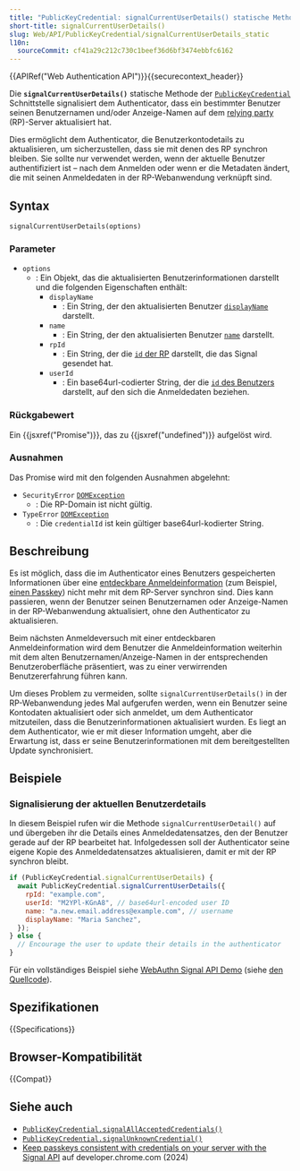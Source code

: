 ```yaml
---
title: "PublicKeyCredential: signalCurrentUserDetails() statische Methode"
short-title: signalCurrentUserDetails()
slug: Web/API/PublicKeyCredential/signalCurrentUserDetails_static
l10n:
  sourceCommit: cf41a29c212c730c1beef36d6bf3474ebbfc6162
---
```


{{APIRef("Web Authentication API")}}{{securecontext_header}}

Die **`signalCurrentUserDetails()`** statische Methode der [`PublicKeyCredential`](/de/docs/Web/API/PublicKeyCredential) Schnittstelle signalisiert dem Authenticator, dass ein bestimmter Benutzer seinen Benutzernamen und/oder Anzeige-Namen auf dem [relying party](https://en.wikipedia.org/wiki/Relying_party) (RP)-Server aktualisiert hat.

Dies ermöglicht dem Authenticator, die Benutzerkontodetails zu aktualisieren, um sicherzustellen, dass sie mit denen des RP synchron bleiben. Sie sollte nur verwendet werden, wenn der aktuelle Benutzer authentifiziert ist – nach dem Anmelden oder wenn er die Metadaten ändert, die mit seinen Anmeldedaten in der RP-Webanwendung verknüpft sind.

## Syntax

```js-nolint
signalCurrentUserDetails(options)
```

### Parameter

- `options`
  - : Ein Objekt, das die aktualisierten Benutzerinformationen darstellt und die folgenden Eigenschaften enthält:
    - `displayName`
      - : Ein String, der den aktualisierten Benutzer [`displayName`](/de/docs/Web/API/PublicKeyCredentialCreationOptions#displayname) darstellt.
    - `name`
      - : Ein String, der den aktualisierten Benutzer [`name`](/de/docs/Web/API/PublicKeyCredentialCreationOptions#name_2) darstellt.
    - `rpId`
      - : Ein String, der die [`id` der RP](/de/docs/Web/API/PublicKeyCredentialCreationOptions#id_2) darstellt, die das Signal gesendet hat.
    - `userId`
      - : Ein base64url-codierter String, der die [`id` des Benutzers](/de/docs/Web/API/PublicKeyCredentialCreationOptions#id_3) darstellt, auf den sich die Anmeldedaten beziehen.

### Rückgabewert

Ein {{jsxref("Promise")}}, das zu {{jsxref("undefined")}} aufgelöst wird.

### Ausnahmen

Das Promise wird mit den folgenden Ausnahmen abgelehnt:

- `SecurityError` [`DOMException`](/de/docs/Web/API/DOMException)
  - : Die RP-Domain ist nicht gültig.
- `TypeError` [`DOMException`](/de/docs/Web/API/DOMException)
  - : Die `credentialId` ist kein gültiger base64url-kodierter String.

## Beschreibung

Es ist möglich, dass die im Authenticator eines Benutzers gespeicherten Informationen über eine [entdeckbare Anmeldeinformation](/de/docs/Web/API/Web_Authentication_API#discoverable_credentials_and_conditional_mediation) (zum Beispiel, [einen Passkey](https://passkeys.dev/)) nicht mehr mit dem RP-Server synchron sind. Dies kann passieren, wenn der Benutzer seinen Benutzernamen oder Anzeige-Namen in der RP-Webanwendung aktualisiert, ohne den Authenticator zu aktualisieren.

Beim nächsten Anmeldeversuch mit einer entdeckbaren Anmeldeinformation wird dem Benutzer die Anmeldeinformation weiterhin mit dem alten Benutzernamen/Anzeige-Namen in der entsprechenden Benutzeroberfläche präsentiert, was zu einer verwirrenden Benutzererfahrung führen kann.

Um dieses Problem zu vermeiden, sollte `signalCurrentUserDetails()` in der RP-Webanwendung jedes Mal aufgerufen werden, wenn ein Benutzer seine Kontodaten aktualisiert oder sich anmeldet, um dem Authenticator mitzuteilen, dass die Benutzerinformationen aktualisiert wurden. Es liegt an dem Authenticator, wie er mit dieser Information umgeht, aber die Erwartung ist, dass er seine Benutzerinformationen mit dem bereitgestellten Update synchronisiert.

## Beispiele

### Signalisierung der aktuellen Benutzerdetails

In diesem Beispiel rufen wir die Methode `signalCurrentUserDetail()` auf und übergeben ihr die Details eines Anmeldedatensatzes, den der Benutzer gerade auf der RP bearbeitet hat. Infolgedessen soll der Authenticator seine eigene Kopie des Anmeldedatensatzes aktualisieren, damit er mit der RP synchron bleibt.

```js
if (PublicKeyCredential.signalCurrentUserDetails) {
  await PublicKeyCredential.signalCurrentUserDetails({
    rpId: "example.com",
    userId: "M2YPl-KGnA8", // base64url-encoded user ID
    name: "a.new.email.address@example.com", // username
    displayName: "Maria Sanchez",
  });
} else {
  // Encourage the user to update their details in the authenticator
}
```

Für ein vollständiges Beispiel siehe [WebAuthn Signal API Demo](https://signal-api-demo.glitch.me/) (siehe [den Quellcode](https://glitch.com/edit/#!/signal-api-demo?path=site.js)).

## Spezifikationen

{{Specifications}}

## Browser-Kompatibilität

{{Compat}}

## Siehe auch

- [`PublicKeyCredential.signalAllAcceptedCredentials()`](/de/docs/Web/API/PublicKeyCredential/signalAllAcceptedCredentials_static)
- [`PublicKeyCredential.signalUnknownCredential()`](/de/docs/Web/API/PublicKeyCredential/signalUnknownCredential_static)
- [Keep passkeys consistent with credentials on your server with the Signal API](https://developer.chrome.com/docs/identity/webauthn-signal-api) auf developer.chrome.com (2024)
